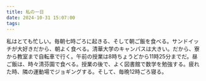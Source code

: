 ```yaml
---
title: 私の一日
date: 2024-10-31 15:07:00
tags:
---
```

私はとても忙しい。毎朝七時ごろに起きる、そして朝ご飯を食べる。サンドイッチが大好きだから、朝よく食べる。清華大学のキャンパスは大きい。だから、寮から教室まで自転車で行く。午前の授業は8時ちょうどから11時25分までだ。昼ご飯は、時々清芬園で食べる。授業の後で、よく図書館で数学を勉強する。疲れた時、隣の運動場でジョギングする。そして、毎晩12時ごろ寝る。